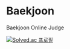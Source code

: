 # Baekjoon
Baekjoon Online Judge

[![Solved.ac
프로필](http://mazassumnida.wtf/api/v2/generate_badge?boj=kimdolsoon)](https://solved.ac/kimdolsoon)

